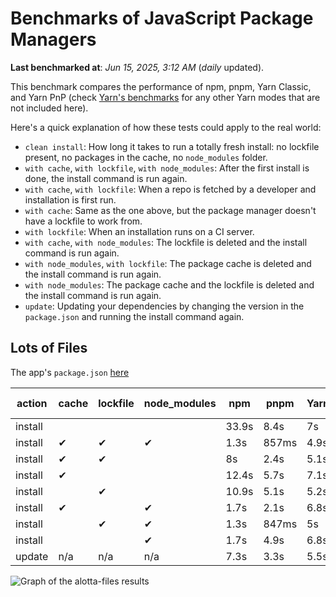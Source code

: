 # Benchmarks of JavaScript Package Managers

**Last benchmarked at**: _Jun 15, 2025, 3:12 AM_ (_daily_ updated).

This benchmark compares the performance of npm, pnpm, Yarn Classic, and Yarn PnP (check [Yarn's benchmarks](https://yarnpkg.com/benchmarks) for any other Yarn modes that are not included here).

Here's a quick explanation of how these tests could apply to the real world:

- `clean install`: How long it takes to run a totally fresh install: no lockfile present, no packages in the cache, no `node_modules` folder.
- `with cache`, `with lockfile`, `with node_modules`: After the first install is done, the install command is run again.
- `with cache`, `with lockfile`: When a repo is fetched by a developer and installation is first run.
- `with cache`: Same as the one above, but the package manager doesn't have a lockfile to work from.
- `with lockfile`: When an installation runs on a CI server.
- `with cache`, `with node_modules`: The lockfile is deleted and the install command is run again.
- `with node_modules`, `with lockfile`: The package cache is deleted and the install command is run again.
- `with node_modules`: The package cache and the lockfile is deleted and the install command is run again.
- `update`: Updating your dependencies by changing the version in the `package.json` and running the install command again.

## Lots of Files

The app's `package.json` [here](https://github.com/pnpm/pnpm.io/blob/main/benchmarks/fixtures/alotta-files/package.json)

| action  | cache | lockfile | node_modules| npm | pnpm | Yarn | Yarn PnP |
| ---     | ---   | ---      | ---         | --- | ---  | ---  | ---      |
| install |       |          |             | 33.9s | 8.4s | 7s | 3.5s |
| install | ✔     | ✔        | ✔           | 1.3s | 857ms | 4.9s | n/a |
| install | ✔     | ✔        |             | 8s | 2.4s | 5.1s | 1.3s |
| install | ✔     |          |             | 12.4s | 5.7s | 7.1s | 2.9s |
| install |       | ✔        |             | 10.9s | 5.1s | 5.2s | 1.3s |
| install | ✔     |          | ✔           | 1.7s | 2.1s | 6.8s | n/a |
| install |       | ✔        | ✔           | 1.3s | 847ms | 5s | n/a |
| install |       |          | ✔           | 1.7s | 4.9s | 6.8s | n/a |
| update  | n/a | n/a | n/a | 7.3s | 3.3s | 5.5s | 3s |

<img alt="Graph of the alotta-files results" src="/img/benchmarks/alotta-files.svg" />